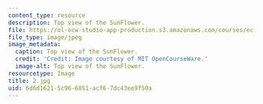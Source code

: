 ```yaml
---
content_type: resource
description: Top view of the SunFlower.
file: https://ol-ocw-studio-app-production.s3.amazonaws.com/courses/ec-s06-practical-electronics-fall-2004/6d6d16215c966851acf67dc43ee9f50a_2.jpg
file_type: image/jpeg
image_metadata:
  caption: Top view of the SunFlower.
  credit: 'Credit: Image courtesy of MIT OpenCourseWare.'
  image-alt: Top view of the SunFlower.
resourcetype: Image
title: 2.jpg
uid: 6d6d1621-5c96-6851-acf6-7dc43ee9f50a
---
```

